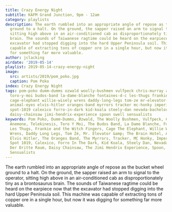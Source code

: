 ```yaml
---
title: Crazy Energy Night
subtitle: KAFM Grand Junction, 9pm - 12am
category: playlists
description: The earth rumbled into an appropriate angle of repose as the bucket wheel
  ground to a halt. On the ground, the sapper raised an arm to signal to the operator,
  sitting high above in an air-conditioned cab as disproportionately tiny as a brontosaurus
  brain. The sounds of Taiwanese ragtime could be heard on the earpiece now that the
  excavator had stopped digging into the hard Upper Peninsula soil. This machine was
  capable of extracting tons of copper ore in a single hour, but now it was digging
  for something far more valuable.
author: jclacking
airdate: '2019-05-14'
playlist: 2019-05-14-crazy-energy-night
image:
  src: artists/2019/pom_poko.jpg
  caption: Pom Poko
index: Crazy Energy Night
tags: pom-poko dumm-dumms ozwald woolly-bushmen vulfpeck chris-murray anemone telekinesis
  toro-y-moi budos-band la-dame-blanche fontaines-d-c les-thugs frankie-witch-fingers
  cage-elephant willie-wisely wrens daddy-long-legs tom-ze mr-elevator-brain-hotel
  animal-eyes elvis-hitler oranges-band myrrors tracker mc-honky imperial-wax habiluim
  spot-1019 calexico forro-in-dark kid-koala steely-dan nevada-bachelors der-dritte-raum
  daisy-chainsaw jimi-hendrix-experience spoon swell sensualists
keywords: Pom Poko, Dumm-Dumms, Øzwald, The Woolly Bushmen, Vulfpeck, Chris Murray,
  Anemone, Telekinesis, Toro Y Moi, The Budos Band, La Dame Blanche, Fontaines D.C.,
  Les Thugs, Frankie and the Witch Fingers, Cage The Elephant, Willie Wisely, The
  Wrens, Daddy Long Legs, Tom Zé, Mr. Elevator &amp; The Brain Hotel, Animal Eyes,
  Elvis Hitler, The Oranges Band, The Myrrors, Tracker, MC Honky, Imperial Wax, Habiluim,
  Spot 1019, Calexico, Forro In The Dark, Kid Koala, Steely Dan, Nevada Bachelors,
  Der Dritte Raum, Daisy Chainsaw, The Jimi Hendrix Experience, Spoon, Swell, The
  Sensualists
---
```

The earth rumbled into an appropriate angle of repose as the bucket wheel ground to a halt. On the ground, the sapper raised an arm to signal to the operator, sitting high above in an air-conditioned cab as disproportionately tiny as a brontosaurus brain. The sounds of Taiwanese ragtime could be heard on the earpiece now that the excavator had stopped digging into the hard Upper Peninsula soil. This machine was capable of extracting tons of copper ore in a single hour, but now it was digging for something far more valuable.
